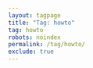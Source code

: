 ```yaml
---
layout: tagpage
title: "Tag: howto"
tag: howto
robots: noindex
permalink: /tag/howto/
exclude: true
---
```

